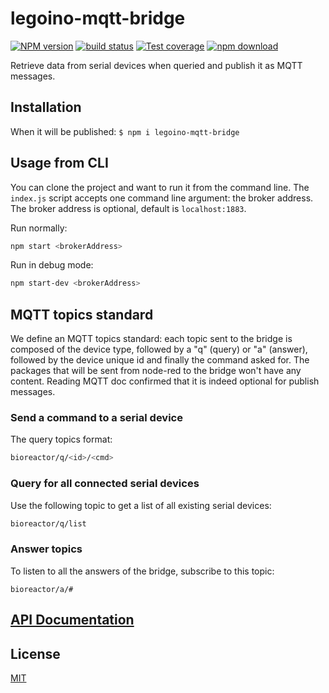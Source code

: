 # legoino-mqtt-bridge

[![NPM version][npm-image]][npm-url]
[![build status][ci-image]][ci-url]
[![Test coverage][codecov-image]][codecov-url]
[![npm download][download-image]][download-url]

Retrieve data from serial devices when queried and publish it as MQTT messages.

## Installation

When it will be published:
`$ npm i legoino-mqtt-bridge`

## Usage from CLI

You can clone the project and want to run it from the command line. The `index.js` script accepts one command line argument: the broker address. The broker address is optional, default is `localhost:1883`.

Run normally:
```bash
npm start <brokerAddress>
```

Run in debug mode:
```bash
npm start-dev <brokerAddress>
```

## MQTT topics standard

We define an MQTT topics standard: each topic sent to the bridge is composed of the device type, followed by a "q" (query) or "a" (answer), followed by the device unique id and finally the command asked for. The packages that will be sent from node-red to the bridge won't have any content. Reading MQTT doc confirmed that it is indeed optional for publish messages.

### Send a command to a serial device

The query topics format:
```bash
bioreactor/q/<id>/<cmd>
```

### Query for all connected serial devices

Use the following topic to get a list of all existing serial devices:
```bash
bioreactor/q/list
```

### Answer topics

To listen to all the answers of the bridge, subscribe to this topic:
```
bioreactor/a/#
```

## [API Documentation](https://hackuarium.github.io/legoino-mqtt-bridge/)

## License

[MIT](./LICENSE)

[npm-image]: https://img.shields.io/npm/v/legoino-mqtt-bridge.svg
[npm-url]: https://www.npmjs.com/package/legoino-mqtt-bridge
[ci-image]: https://github.com/cheminfo/legoino-mqtt-bridge/workflows/Node.js%20CI/badge.svg?branch=master
[ci-url]: https://github.com/cheminfo/legoino-mqtt-bridge/actions?query=workflow%3A%22Node.js+CI%22
[codecov-image]: https://img.shields.io/codecov/c/github/cheminfo/legoino-mqtt-bridge.svg
[codecov-url]: https://codecov.io/gh/cheminfo/legoino-mqtt-bridge
[download-image]: https://img.shields.io/npm/dm/legoino-mqtt-bridge.svg
[download-url]: https://www.npmjs.com/package/legoino-mqtt-bridge

